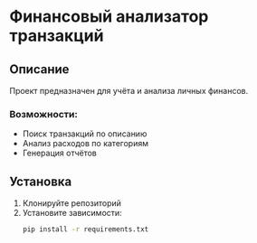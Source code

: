 # Финансовый анализатор транзакций  

## Описание  
Проект предназначен для учёта и анализа личных финансов.  

### Возможности:  
- Поиск транзакций по описанию  
- Анализ расходов по категориям  
- Генерация отчётов  

## Установка  
1. Клонируйте репозиторий  
2. Установите зависимости:  
   ```bash
   pip install -r requirements.txt
